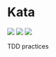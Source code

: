 # Kata

![](https://img.shields.io/badge/language-php-blue.svg?style=flat-square)
![](https://img.shields.io/travis/com/cloudingcity/kata.svg?style=flat-square)
![](https://img.shields.io/codecov/c/github/cloudingcity/kata.svg?style=flat-square)

TDD practices
